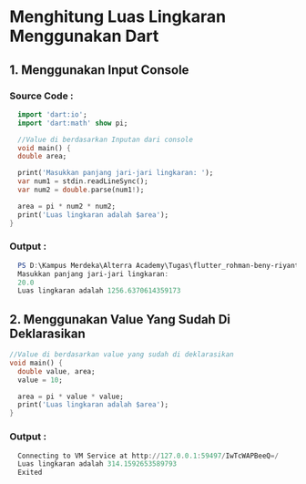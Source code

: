 # Menghitung Luas Lingkaran Menggunakan Dart

## 1. Menggunakan Input Console

### Source Code :

```dart
  import 'dart:io';
  import 'dart:math' show pi;

  //Value di berdasarkan Inputan dari console
  void main() {
  double area;

  print('Masukkan panjang jari-jari lingkaran: ');
  var num1 = stdin.readLineSync();
  var num2 = double.parse(num1!);

  area = pi * num2 * num2;
  print('Luas lingkaran adalah $area');
}
```

### Output :
```PowerShell
  PS D:\Kampus Merdeka\Alterra Academy\Tugas\flutter_rohman-beny-riyanto\04_Introduction to Algorithm and Dart Programming\praktikum\praktikum_introduction_to_algorithm_and_dart_programming\bin> dart main.dart
  Masukkan panjang jari-jari lingkaran:
  20.0
  Luas lingkaran adalah 1256.6370614359173
```

## 2. Menggunakan Value Yang Sudah Di Deklarasikan


```dart
//Value di berdasarkan value yang sudah di deklarasikan
void main() {
  double value, area;
  value = 10;

  area = pi * value * value;
  print('Luas lingkaran adalah $area');
}
```

### Output :
```PowerShell
  Connecting to VM Service at http://127.0.0.1:59497/IwTcWAPBeeQ=/
  Luas lingkaran adalah 314.1592653589793
  Exited
```
